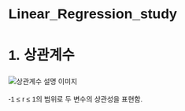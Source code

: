 # Linear_Regression_study

<!DOCTYPE html>
<html lang="ko">
<head>
    <meta charset="UTF-8">
    <meta name="viewport" content="width=device-width, initial-scale=1.0">
    <title>상관계수 설명</title>
    <style>
        body {
            font-family: Arial, sans-serif;
            line-height: 1.6;
            margin: 20px;
        }
        img {
            max-width: 100%;
            height: auto;
        }
    </style>
</head>
<body>
    <h1>1. 상관계수</h1>
    <img src="https://s3-us-west-2.amazonaws.com/secure.notion-static.com/77a42f6f-1c38-48b2-9553-2dd9e37c3773/Untitled.png" alt="상관계수 설명 이미지">
    <p>-1 ≤ r ≤ 1의 범위로 두 변수의 상관성을 표현함.</p>
</body>
</html>
